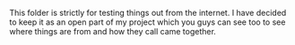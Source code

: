 This folder is strictly for testing things out from the internet. I have decided to keep it as an open part of my project which you guys can see too to see where things are from and how they call came together.